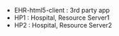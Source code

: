 * EHR-html5-client : 3rd party app
* HP1 : Hospital, Resource Server1
* HP2 : Hospital, Resource Server2
